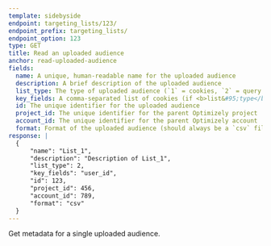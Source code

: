```yaml
---
template: sidebyside
endpoint: targeting_lists/123/
endpoint_prefix: targeting_lists/
endpoint_option: 123
type: GET
title: Read an uploaded audience
anchor: read-uploaded-audience
fields:
  name: A unique, human-readable name for the uploaded audience
  description: A brief description of the uploaded audience
  list_type: The type of uploaded audience (`1` = cookies, `2` = query parameters, `3` = zip codes)
  key_fields: A comma-separated list of cookies (if <b>list&#95;type</b> is `1`) or query parameters (if <b>list&#95;type</b> is `2`) to target on
  id: The unique identifier for the uploaded audience
  project_id: The unique identifier for the parent Optimizely project
  account_id: The unique identifier for the parent Optimizely account
  format: Format of the uploaded audience (should always be a `csv` file)
response: |
  {
      "name": "List_1",
      "description": "Description of List_1",
      "list_type": 2,
      "key_fields": "user_id",
      "id": 123,
      "project_id": 456,
      "account_id": 789,
      "format": "csv"
  }
---
```


Get metadata for a single uploaded audience.
